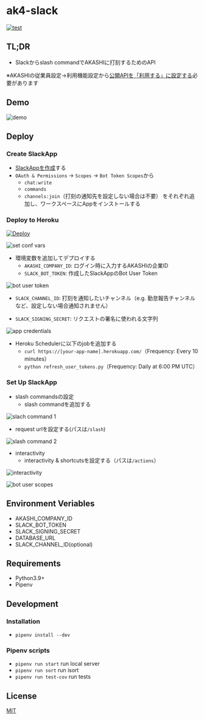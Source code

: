 ak4-slack
====
[![test](https://github.com/tfuji384/akashi-slack/actions/workflows/python-app.yml/badge.svg)](https://github.com/tfuji384/akashi-slack/actions/workflows/python-app.yml)

## TL;DR

- Slackからslash commandでAKASHIに打刻するためのAPI

※AKASHIの従業員設定->利用機能設定から[公開APIを「利用する」に設定する](https://akashi.zendesk.com/hc/ja/articles/115004379053-%E5%BE%93%E6%A5%AD%E5%93%A1%E8%A8%AD%E5%AE%9A#change)必要があります

## Demo

![demo](statics/demo.gif)

## Deploy

### Create SlackApp

- [SlackAppを作成](https://api.slack.com/apps)する
- `OAuth & Permissions` -> `Scopes` -> `Bot Token Scopes`から
  - `chat:write`
  - `commands`
  - `channels:join`（打刻の通知先を設定しない場合は不要）
  をそれぞれ追加し、ワークスペースにAppをインストールする
### Deploy to Heroku

[![Deploy](https://www.herokucdn.com/deploy/button.svg)](https://heroku.com/deploy)

![set conf vars](statics/conf_vars.png)

- 環境変数を追加してデプロイする
  - `AKASHI_COMPANY_ID`: ログイン時に入力するAKASHIの企業ID
  - `SLACK_BOT_TOKEN`: 作成したSlackAppのBot User Token

![bot user token](statics/token.png)

  - `SLACK_CHANNEL_ID`: 打刻を通知したいチャンネル（e.g. 勤怠報告チャンネルなど、設定しない場合通知されません）

  - `SLACK_SIGNING_SECRET`: リクエストの署名に使われる文字列

![app credentials](statics/app_credentials.png)


- Heroku Schedulerに以下のjobを追加する
  - `curl https://[your-app-name].herokuapp.com/`（Frequency: Every 10 minutes）
  - `python refresh_user_tokens.py`（Frequency: Daily at 6:00 PM UTC）

### Set Up SlackApp

- slash commandsの設定
  - slash commandを追加する

![slach command 1](statics/slash_commands_1.png)

  - request urlを設定する(パスは`/slash`)

![slash command 2](statics/slash_commands_2.png)

- interactivity
  - interactivity & shortcutsを設定する（パスは`/actions`）

![interactivity](statics/interactivity.png)

![bot user scopes](statics/bot_user_scopes.png)

## Environment Veriables

- AKASHI_COMPANY_ID
- SLACK_BOT_TOKEN
- SLACK_SIGNING_SECRET
- DATABASE_URL
- SLACK_CHANNEL_ID(optional)

## Requirements

- Python3.9+
- Pipenv

## Development

### Installation

- `pipenv install --dev`

### Pipenv scripts

- `pipenv run start`
  run local server
- `pipenv run sort`
  run isort
- `pipenv run test-cov`
  run tests

## License

[MIT](LICENSE)
